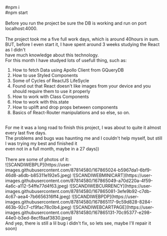 #npm i<br>
#npm start<br>
<br>
Before you run the project be sure the DB is working and run on port localhost:4000.<br>
<br>
The project took me a five full work days, which is around 40hours in sum.<br>
BUT, before I even start it, I have spent around 3 weeks studying the React as I didn't<br>
have much knowledge about this technology.<br>
For this month I have studyed lots of usefull thing, such as: <br>
1) How to fetch Data using Apollo Client from GQueryDB<br>
2) How to use Styled Components<br>
3) Some of Cycles of ReactJS LifeSycle<br>
4) Found out that React doesn't like images from your device and you should require them to use it properly<br>
5) How to work with Class Components<br>
6) How to work with this.state<br>
7) How to uplift and drop props between components<br>
8) Basics of React-Router manipulations and so else, so on. <br>
<br>
For me it was a long road to finish this project, I was about to quite it almost every last five days.<br>
The problems and bugs was haunting me and I couldn't help myself, but still I was trying my best and finished it <br>
even not in a full month, maybe in a 27 days))<br>
<br>
There are some of photos of it:<br>
![SCANDIWEBPLP](https://user-images.githubusercontent.com/87814580/167865024-b5967da1-6bf9-46d8-a6db-b85311e192e5.jpeg)
![SCANDIWEBMINICART](https://user-images.githubusercontent.com/87814580/167865049-a70d220a-4f59-4a6c-a112-54ffe77d4f63.jpeg)
![SCANDIWEBCURRENCY](https://user-images.githubusercontent.com/87814580/167865081-3efe9b92-c7db-4c67-aea4-7b6656316ff4.jpeg)
![SCANDIWEBPDP](https://user-images.githubusercontent.com/87814580/167865117-9c59d828-8284-463b-92c7-cf9fac78c0b4.jpeg)
![SCANDIWEBCARTPAGE](https://user-images.githubusercontent.com/87814580/167865131-70c95377-e298-44e0-b3ed-8ecf8aaf3830.jpeg)
<br>
And yep, there is still a lil bug i didn't fix, so lets see, maybe I'll repair it soon)<br>
